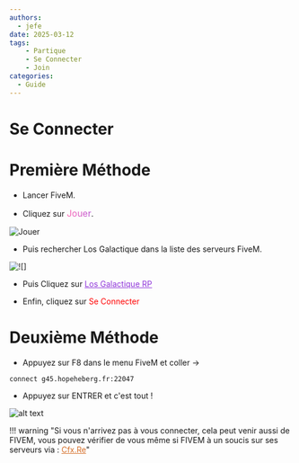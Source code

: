 ```yaml
---
authors:
  - jefe
date: 2025-03-12
tags:
    - Partique
    - Se Connecter
    - Join
categories:
  - Guide
---
```


# Se Connecter


# Première Méthode 

* Lancer FiveM.

* Cliquez sur <span style="background: linear-gradient(90deg, #ff69b4, #ba55d3); -webkit-background-clip: text; color: transparent; font-size: 16px;;">Jouer</span>.

<!-- more -->

![Jouer](https://media.discordapp.net/attachments/1349285983576916079/1349285994339368972/49D49140-033F-406A-BF73-2F8ADF909357.png?ex=67d28c01&is=67d13a81&hm=da5a1830371ae577178402c6a36afc8dab1a311ba6ccf4f32a633a69fa572039&=&format=webp&quality=lossless)

* Puis rechercher Los Galactique dans la liste des serveurs FiveM.

![!\[\]](https://cdn.discordapp.com/attachments/1349285983576916079/1349286947314728980/C68939A4-1303-4F04-90DF-03DA4F914393.png?ex=67d28ce4&is=67d13b64&hm=9520ad17245883fd16b36c4927228dd1f433a47f0843e5f732fa41089c811110&)

* Puis Cliquez sur <a href="https://cfx.re/join/l7bo6o" style="color: #9036da;">Los Galactique RP</a>

* Enfin, cliquez sur <span style="color: red;">Se Connecter</span>


# Deuxième Méthode 

* Appuyez sur F8 dans le menu FiveM et coller ->  
```
connect g45.hopeheberg.fr:22047
```
* Appuyez sur ENTRER et c'est tout !

![alt text](https://cdn.discordapp.com/attachments/1349285983576916079/1349290977818447964/606B6102-697E-4E0C-8DF5-852017188917.png?ex=67d290a5&is=67d13f25&hm=7dc257ffffa909dca8c8128c8c947e32ff54a4422bc26653eee4d7f627f8eeae&)

!!! warning "Si vous n'arrivez pas à vous connecter, cela peut venir aussi de FIVEM, vous pouvez vérifier de vous même si FIVEM à un soucis sur ses serveurs via : <a href="https://status.cfx.re/" style="color:rgb(214, 112, 43);" target="_blank">Cfx.Re</a>"